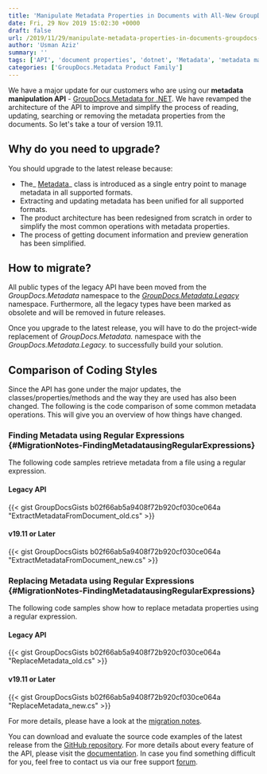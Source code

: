 ```yaml
---
title: 'Manipulate Metadata Properties in Documents with All-New GroupDocs.Metadata for .NET'
date: Fri, 29 Nov 2019 15:02:30 +0000
draft: false
url: /2019/11/29/manipulate-metadata-properties-in-documents-groupdocs-metadata-net-api/
author: 'Usman Aziz'
summary: ''
tags: ['API', 'document properties', 'dotnet', 'Metadata', 'metadata management', 'GroupDocs.Metadata for .NET Releases']
categories: ['GroupDocs.Metadata Product Family']
---
```


We have a major update for our customers who are using our **metadata manipulation API** - [GroupDocs.Metadata for .NET](https://products.groupdocs.com/metadata/net). We have revamped the architecture of the API to improve and simplify the process of reading, updating, searching or removing the metadata properties from the documents. So let's take a tour of version 19.11.

## Why do you need to upgrade?

You should upgrade to the latest release because:

*   The_ [Metadata](https://apireference.groupdocs.com/net/metadata/groupdocs.metadata/metadata)_ class is introduced as a single entry point to manage metadata in all supported formats.
*   Extracting and updating metadata has been unified for all supported formats.
*   The product architecture has been redesigned from scratch in order to simplify the most common operations with metadata properties.
*   The process of getting document information and preview generation has been simplified.

## How to migrate?

All public types of the legacy API have been moved from the _GroupDocs.Metadata_ namespace to the _[GroupDocs.Metadata.Legacy](https://apireference.groupdocs.com/metadata/net)_ namespace. Furthermore, all the legacy types have been marked as obsolete and will be removed in future releases.

Once you upgrade to the latest release, you will have to do the project-wide replacement of _GroupDocs.Metadata._ namespace with the _GroupDocs.Metadata.Legacy._ to successfully build your solution.

## Comparison of Coding Styles

Since the API has gone under the major updates, the classes/properties/methods and the way they are used has also been changed. The following is the code comparison of some common metadata operations. This will give you an overview of how things have changed.

### **Finding Metadata using Regular Expressions** {#MigrationNotes-FindingMetadatausingRegularExpressions}

The following code samples retrieve metadata from a file using a regular expression.

#### **Legacy API**

{{< gist GroupDocsGists b02f66ab5a9408f72b920cf030ce064a "ExtractMetadataFromDocument_old.cs" >}}

#### **v19.11 or Later**

{{< gist GroupDocsGists b02f66ab5a9408f72b920cf030ce064a "ExtractMetadataFromDocument_new.cs" >}}

### **Replacing Metadata using Regular Expressions** {#MigrationNotes-FindingMetadatausingRegularExpressions}

The following code samples show how to replace metadata properties using a regular expression.

#### **Legacy API**

{{< gist GroupDocsGists b02f66ab5a9408f72b920cf030ce064a "ReplaceMetadata_old.cs" >}}

#### **v19.11 or Later**

{{< gist GroupDocsGists b02f66ab5a9408f72b920cf030ce064a "ReplaceMetadata_new.cs" >}}

For more details, please have a look at the [migration notes](https://docs.groupdocs.com/display/metadatanet/Migration+Notes).

You can download and evaluate the source code examples of the latest release from the [GitHub repository](https://github.com/groupdocs-metadata/GroupDocs.Metadata-for-.NET). For more details about every feature of the API, please visit the [documentation](https://docs.groupdocs.com/display/metadatanet/Home). In case you find something difficult for you, feel free to contact us via our free support [forum](https://forum.groupdocs.com/c/metadata).





